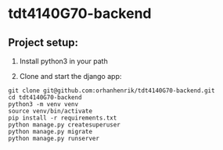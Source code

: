 # tdt4140G70-backend

## Project setup:

1. Install python3 in your path

2. Clone and start the django app:
```
git clone git@github.com:orhanhenrik/tdt4140G70-backend.git
cd tdt4140G70-backend
python3 -m venv venv
source venv/bin/activate
pip install -r requirements.txt
python manage.py createsuperuser
python manage.py migrate
python manage.py runserver
```
